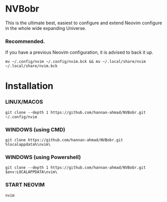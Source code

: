 # NVBobr
This is the ultimate best, easiest to configure and extend Neovim configure in the whole wide expanding Universe.

### Recommended.
If you have a previous Neovim configuration, it is advised to back it up.

`mv ~/.config/nvim ~/.config/nvim.bck && mv ~/.local/share/nvim ~/.local/share/nvim.bck`

# Installation

### LINUX/MACOS

`git clone --depth 1 https://github.com/hannan-ahmad/NVBobr.git ~/.config/nvim`

### WINDOWS (using CMD)

`git clone https://github.com/hannan-ahmad/NVBobr.git %localappdata%\nvim\`

### WINDOWS (using Powershell)

`git clone --depth 1 https://github.com/hannan-ahmad/NVBobr.git $env:LOCALAPPDATA\nvim\`

### START NEOVIM

`nvim`
